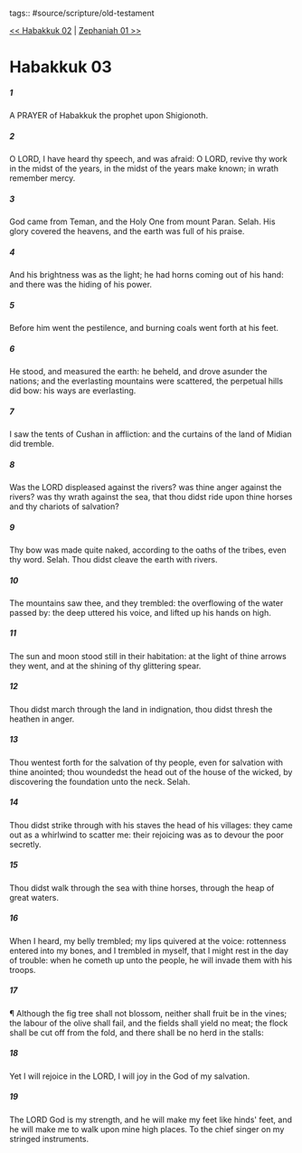 tags:: #source/scripture/old-testament

[<< Habakkuk 02](/old-testament/35_Habakkuk/Habakkuk_02.md) | [Zephaniah 01 >>](/old-testament/36_Zephaniah/Zephaniah_01.md)

# Habakkuk 03

##### 1

A PRAYER of Habakkuk the prophet upon Shigionoth.

##### 2

O LORD, I have heard thy speech, and was afraid: O LORD, revive thy work in the midst of the years, in the midst of the years make known; in wrath remember mercy.

##### 3

God came from Teman, and the Holy One from mount Paran. Selah. His glory covered the heavens, and the earth was full of his praise.

##### 4

And his brightness was as the light; he had horns coming out of his hand: and there was the hiding of his power.

##### 5

Before him went the pestilence, and burning coals went forth at his feet.

##### 6

He stood, and measured the earth: he beheld, and drove asunder the nations; and the everlasting mountains were scattered, the perpetual hills did bow: his ways are everlasting.

##### 7

I saw the tents of Cushan in affliction: and the curtains of the land of Midian did tremble.

##### 8

Was the LORD displeased against the rivers? was thine anger against the rivers? was thy wrath against the sea, that thou didst ride upon thine horses and thy chariots of salvation?

##### 9

Thy bow was made quite naked, according to the oaths of the tribes, even thy word. Selah. Thou didst cleave the earth with rivers.

##### 10

The mountains saw thee, and they trembled: the overflowing of the water passed by: the deep uttered his voice, and lifted up his hands on high.

##### 11

The sun and moon stood still in their habitation: at the light of thine arrows they went, and at the shining of thy glittering spear.

##### 12

Thou didst march through the land in indignation, thou didst thresh the heathen in anger.

##### 13

Thou wentest forth for the salvation of thy people, even for salvation with thine anointed; thou woundedst the head out of the house of the wicked, by discovering the foundation unto the neck. Selah.

##### 14

Thou didst strike through with his staves the head of his villages: they came out as a whirlwind to scatter me: their rejoicing was as to devour the poor secretly.

##### 15

Thou didst walk through the sea with thine horses, through the heap of great waters.

##### 16

When I heard, my belly trembled; my lips quivered at the voice: rottenness entered into my bones, and I trembled in myself, that I might rest in the day of trouble: when he cometh up unto the people, he will invade them with his troops.

##### 17

¶ Although the fig tree shall not blossom, neither shall fruit be in the vines; the labour of the olive shall fail, and the fields shall yield no meat; the flock shall be cut off from the fold, and there shall be no herd in the stalls:

##### 18

Yet I will rejoice in the LORD, I will joy in the God of my salvation.

##### 19

The LORD God is my strength, and he will make my feet like hinds' feet, and he will make me to walk upon mine high places. To the chief singer on my stringed instruments.
